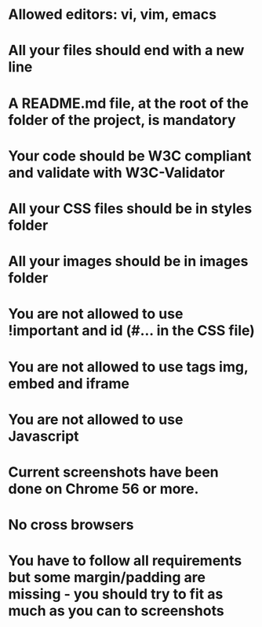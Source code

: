 # Allowed editors: vi, vim, emacs
# All your files should end with a new line
# A README.md file, at the root of the folder of the project, is mandatory
# Your code should be W3C compliant and validate with W3C-Validator
# All your CSS files should be in styles folder
# All your images should be in images folder
# You are not allowed to use !important and id (#... in the CSS file)
# You are not allowed to use tags img, embed and iframe
# You are not allowed to use Javascript
# Current screenshots have been done on Chrome 56 or more.
# No cross browsers
# You have to follow all requirements but some margin/padding are missing - you should try to fit as much as you can to screenshots
